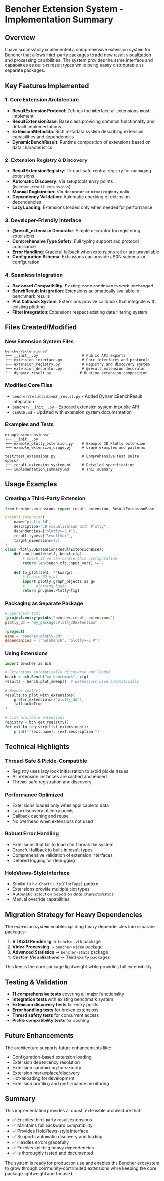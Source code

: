 # Bencher Extension System - Implementation Summary

## Overview

I have successfully implemented a comprehensive extension system for Bencher that allows third-party packages to add new result visualization and processing capabilities. The system provides the same interface and capabilities as built-in result types while being easily distributable as separate packages.

## Key Features Implemented

### 1. Core Extension Architecture
- **ResultExtension Protocol**: Defines the interface all extensions must implement
- **ResultExtensionBase**: Base class providing common functionality and default implementations
- **ExtensionMetadata**: Rich metadata system describing extension capabilities and dependencies
- **DynamicBenchResult**: Runtime composition of extensions based on data characteristics

### 2. Extension Registry & Discovery
- **ResultExtensionRegistry**: Thread-safe central registry for managing extensions
- **Automatic Discovery**: Via setuptools entry points (`bencher.result_extensions`)
- **Manual Registration**: Via decorator or direct registry calls
- **Dependency Validation**: Automatic checking of extension dependencies
- **Lazy Loading**: Extensions loaded only when needed for performance

### 3. Developer-Friendly Interface
- **@result_extension Decorator**: Simple decorator for registering extensions
- **Comprehensive Type Safety**: Full typing support and protocol compliance
- **Error Handling**: Graceful fallback when extensions fail or are unavailable
- **Configuration Schema**: Extensions can provide JSON schema for configuration

### 4. Seamless Integration
- **Backward Compatibility**: Existing code continues to work unchanged
- **BenchResult Integration**: Extensions automatically available in benchmark results
- **Plot Callback System**: Extensions provide callbacks that integrate with existing plotting
- **Filter Integration**: Extensions respect existing data filtering system

## Files Created/Modified

### New Extension System Files
```
bencher/extensions/
├── __init__.py                    # Public API exports
├── extension_interface.py         # Core interfaces and protocols
├── extension_registry.py          # Registry and discovery system
├── extension_decorator.py         # @result_extension decorator
└── dynamic_result.py             # Runtime extension composition
```

### Modified Core Files
- `bencher/results/bench_result.py` - Added DynamicBenchResult integration
- `bencher/__init__.py` - Exposed extension system in public API
- `CLAUDE.md` - Updated with extension system documentation

### Examples and Tests
```
examples/extensions/
├── __init__.py
├── example_plotly_extension.py    # Example 3D Plotly extension
└── example_extension_usage.py     # Usage examples and patterns

test/test_extensions.py            # Comprehensive test suite
specs/
├── result_extension_system.md     # Detailed specification
└── implementation_summary.md      # This summary
```

## Usage Examples

### Creating a Third-Party Extension

```python
from bencher.extensions import result_extension, ResultExtensionBase

@result_extension(
    name="plotly_3d",
    description="3D visualization with Plotly",
    dependencies=["plotly>=5.0"],
    result_types=["ResultVar"],
    target_dimensions=[3]
)
class Plotly3DExtension(ResultExtensionBase):
    def can_handle(self, bench_cfg):
        # Check if we can handle this configuration
        return len(bench_cfg.input_vars) >= 2
    
    def to_plot(self, **kwargs):
        # Create 3D plot
        import plotly.graph_objects as go
        # ... plotting logic
        return pn.pane.Plotly(fig)
```

### Packaging as Separate Package

```toml
# pyproject.toml
[project.entry-points."bencher.result_extensions"]
plotly_3d = "my_package:Plotly3DExtension"

[project]
name = "bencher-plotly-3d"
dependencies = ["holobench", "plotly>=5.0"]
```

### Using Extensions

```python
import bencher as bch

# Extensions automatically discovered and loaded
bench = bch.Bench("my_benchmark", cfg)
results = bench.plot_sweep()  # Extensions used automatically

# Manual control
results.to_plot_with_extensions(
    prefer_extensions=["plotly_3d"], 
    fallback=True
)

# List available extensions
registry = bch.get_registry()
for ext in registry.list_extensions():
    print(f"{ext.name}: {ext.description}")
```

## Technical Highlights

### Thread-Safe & Pickle-Compatible
- Registry uses lazy lock initialization to avoid pickle issues
- All extension instances are cached and reused
- Thread-safe registration and discovery

### Performance Optimized  
- Extensions loaded only when applicable to data
- Lazy discovery of entry points
- Callback caching and reuse
- No overhead when extensions not used

### Robust Error Handling
- Extensions that fail to load don't break the system
- Graceful fallback to built-in result types
- Comprehensive validation of extension interfaces
- Detailed logging for debugging

### HoloViews-Style Interface
- Similar to `hv.Chart().to(PlotType)` pattern
- Extensions provide multiple plot types
- Automatic selection based on data characteristics
- Manual override capabilities

## Migration Strategy for Heavy Dependencies

The extension system enables splitting heavy dependencies into separate packages:

1. **VTK/3D Rendering** → `bencher-vtk` package
2. **Video Processing** → `bencher-video` package  
3. **Advanced Statistics** → `bencher-stats` package
4. **Custom Visualizations** → Third-party packages

This keeps the core package lightweight while providing full extensibility.

## Testing & Validation

- **11 comprehensive tests** covering all major functionality
- **Integration tests** with existing benchmark system
- **Extension discovery tests** for entry points
- **Error handling tests** for broken extensions
- **Thread safety tests** for concurrent access
- **Pickle compatibility tests** for caching

## Future Enhancements

The architecture supports future enhancements like:
- Configuration-based extension loading
- Extension dependency resolution
- Extension sandboxing for security
- Extension marketplace/discovery
- Hot-reloading for development
- Extension profiling and performance monitoring

## Summary

This implementation provides a robust, extensible architecture that:
- ✅ Enables third-party result extensions
- ✅ Maintains full backward compatibility  
- ✅ Provides HoloViews-style interface
- ✅ Supports automatic discovery and loading
- ✅ Handles errors gracefully
- ✅ Enables splitting heavy dependencies
- ✅ Is thoroughly tested and documented

The system is ready for production use and enables the Bencher ecosystem to grow through community-contributed extensions while keeping the core package lightweight and focused.